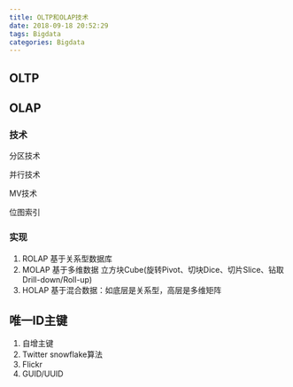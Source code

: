 ```yaml
---
title: OLTP和OLAP技术
date: 2018-09-18 20:52:29
tags: Bigdata
categories: Bigdata
---
```

## OLTP





## OLAP

### 技术

分区技术

并行技术

MV技术

位图索引

### 实现

1. ROLAP 基于关系型数据库
2. MOLAP 基于多维数据 立方块Cube(旋转Pivot、切块Dice、切片Slice、钻取Drill-down/Roll-up)
3. HOLAP 基于混合数据：如底层是关系型，高层是多维矩阵


## 唯一ID主键

1. 自增主键
2. Twitter snowflake算法
3. Flickr
4. GUID/UUID






